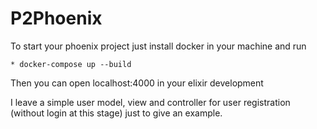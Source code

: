 # P2Phoenix

To start your phoenix project just install docker in your machine and run

	* docker-compose up --build

Then you can open localhost:4000 in your elixir development

I leave a simple user model, view and controller for user registration (without login at this stage) just to give an example.